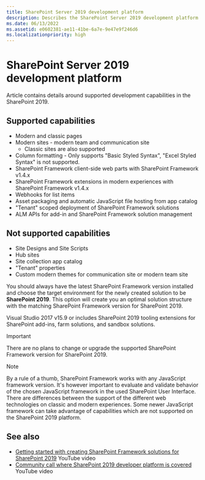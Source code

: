 ```yaml
---
title: SharePoint Server 2019 development platform
description: Describes the SharePoint Server 2019 development platform and details the platform's supported and unsupported capabilities.
ms.date: 06/13/2022
ms.assetid: e0602381-ae11-41be-6a7e-9e47e9f246d6
ms.localizationpriority: high
---
```


# SharePoint Server 2019 development platform

Article contains details around supported development capabilities in the SharePoint 2019.

## Supported capabilities

- Modern and classic pages
- Modern sites - modern team and communication site
  - Classic sites are also supported
- Column formatting - Only supports "Basic Styled Syntax", "Excel Styled Syntax" is not supported.
- SharePoint Framework client-side web parts with SharePoint Framework v1.4.x
- SharePoint Framework extensions in modern experiences with SharePoint Framework v1.4.x
- Webhooks for list items
- Asset packaging and automatic JavaScript file hosting from app catalog
- "Tenant" scoped deployment of SharePoint Framework solutions
- ALM APIs for add-in and SharePoint Framework solution management

## Not supported capabilities

- Site Designs and Site Scripts
- Hub sites
- Site collection app catalog
- "Tenant" properties
- Custom modern themes for communication site or modern team site

You should always have the latest SharePoint Framework version installed and choose the target environment for the newly created solution to be **SharePoint 2019**. This option will create you an optimal solution structure with the matching SharePoint Framework version for SharePoint 2019.

Visual Studio 2017 v15.9 or includes SharePoint 2019 tooling extensions for SharePoint add-ins, farm solutions, and sandbox solutions.

> [!IMPORTANT]
> There are no plans to change or upgrade the supported SharePoint Framework version for SharePoint 2019.

> [!NOTE]
> By a rule of a thumb, SharePoint Framework works with any JavaScript framework version. It's however important to evaluate and validate behavior of the chosen JavaScript framework in the used SharePoint User Interface. There are differences between the support of the different web technologies on classic and modern experiences. Some newer JavaScript framework can take advantage of capabilities which are not supported on the SharePoint 2019 platform.

## See also

- [Getting started with creating SharePoint Framework solutions for SharePoint 2019](https://www.youtube.com/watch?v=uewOxEnw2_A) YouTube video
- [Community call where SharePoint 2019 developer platform is covered](https://www.youtube.com/watch?v=qPmr7c2B0uk) YouTube video
